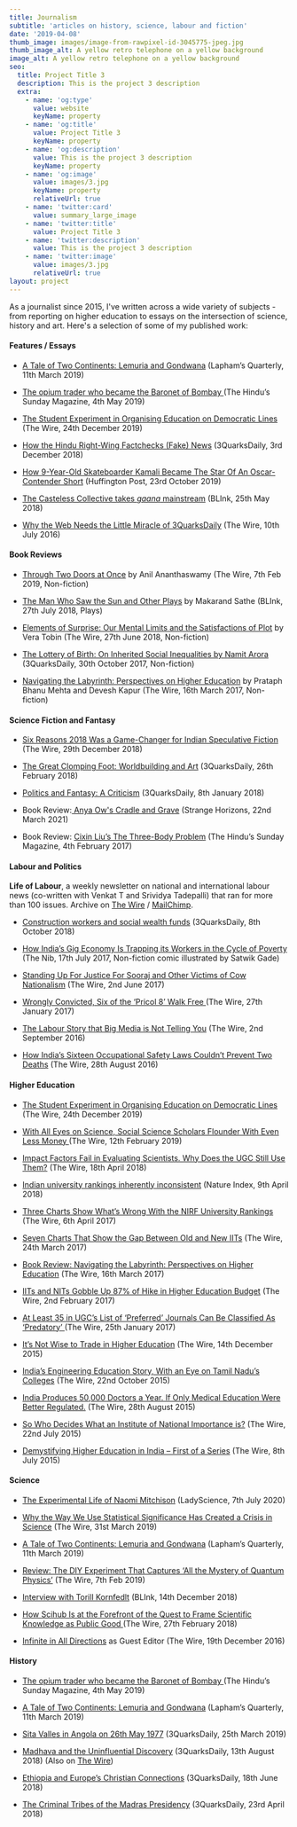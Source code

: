 ```yaml
---
title: Journalism
subtitle: 'articles on history, science, labour and fiction'
date: '2019-04-08'
thumb_image: images/image-from-rawpixel-id-3045775-jpeg.jpg
thumb_image_alt: A yellow retro telephone on a yellow background
image_alt: A yellow retro telephone on a yellow background
seo:
  title: Project Title 3
  description: This is the project 3 description
  extra:
    - name: 'og:type'
      value: website
      keyName: property
    - name: 'og:title'
      value: Project Title 3
      keyName: property
    - name: 'og:description'
      value: This is the project 3 description
      keyName: property
    - name: 'og:image'
      value: images/3.jpg
      keyName: property
      relativeUrl: true
    - name: 'twitter:card'
      value: summary_large_image
    - name: 'twitter:title'
      value: Project Title 3
    - name: 'twitter:description'
      value: This is the project 3 description
    - name: 'twitter:image'
      value: images/3.jpg
      relativeUrl: true
layout: project
---
```

As a journalist since 2015, I've written across a wide variety of subjects - from reporting on higher education to essays on the intersection of science, history and art. Here's a selection of some of my published work:



#### Features / Essays

*   [A Tale of Two Continents: Lemuria and Gondwana](https://www.laphamsquarterly.org/roundtable/tale-two-continents) (Lapham’s Quarterly, 11th March 2019)

*   [The opium trader who became the Baronet of Bombay ](https://www.thehindu.com/society/history-and-culture/jamsetjee-jejeebhoy-the-opium-trader-who-became-baronet-of-bombay/article27033135.ece)(The Hindu’s Sunday Magazine, 4th May 2019)

*   [The Student Experiment in Organising Education on Democratic Lines ](https://thewire.in/education/student-experiment-democratic-education-st4-string-theory-cmi-matscience-tifr-iiser-bhopal)(The Wire, 24th December 2019)

*   [How the Hindu Right-Wing Factchecks (Fake) News](https://www.3quarksdaily.com/3quarksdaily/2018/12/how-the-hindu-right-wing-factchecks-fake-news.html) (3QuarksDaily, 3rd December 2018)

*   [How 9-Year-Old Skateboarder Kamali Became The Star Of An Oscar-Contender Short](https://www.huffingtonpost.in/entry/kamali-skateboarder-mahabalipuram-oscars-documentary_in\_5da803c8e4b0b5c9be4907a6) (Huffington Post, 23rd October 2019)

*   [The Casteless Collective takes *gaana* mainstream](https://www.thehindubusinessline.com/blink/know/casteless-collective-making-gaana-mainstream/article23987240.ece) (BLInk, 25th May 2018)

*   [Why the Web Needs the Little Miracle of 3QuarksDaily](http://thewire.in/50451/why-the-web-needs-3quarksdaily/) (The Wire, 10th July 2016)

#### Book Reviews

*   [Through Two Doors at Once](https://thewire.in/the-sciences/review-the-diy-experiment-that-captures-all-the-mystery-of-quantum-physics) by Anil Ananthaswamy (The Wire, 7th Feb 2019, Non-fiction)

*   [The Man Who Saw the Sun and Other Plays](https://www.thehindubusinessline.com/blink/read/makarand-sathe-absurdist-in-limbo/article24529205.ece) by  Makarand Sathe (BLInk, 27th July 2018, Plays)

*   [Elements of Surprise: Our Mental Limits and the Satisfactions of Plot](https://thewire.in/books/do-writers-care-for-what-psychology-has-to-say-about-the-curse-of-knowledge) by Vera Tobin (The Wire, 27th June 2018, Non-fiction)

*   [The Lottery of Birth: On Inherited Social Inequalities by Namit Arora](http://www.3quarksdaily.com/3quarksdaily/2017/10/review-the-lottery-of-birth-on-inherited-social-inequalities-by-namit-arora.html) (3QuarksDaily, 30th October 2017, Non-fiction)

*   [Navigating the Labyrinth: Perspectives on Higher Education](https://thewire.in/116752/in-indias-higher-education-surfeit-of-regulation-and-deficit-of-governance/) by Prataph Bhanu Mehta and Devesh Kapur (The Wire, 16th March 2017, Non-fiction)

#### Science Fiction and Fantasy

*   [Six Reasons 2018 Was a Game-Changer for Indian Speculative Fiction](https://thewire.in/books/six-reasons-why-2018-was-a-landmark-year-for-indian-speculative-fiction) (The Wire, 29th December 2018)

*   [The Great Clomping Foot: Worldbuilding and Art](http://www.3quarksdaily.com/3quarksdaily/2018/02/the-great-clomping-foot-worldbuilding-and-art.html#more) (3QuarksDaily, 26th February 2018)

*   [Politics and Fantasy: A Criticism](http://www.3quarksdaily.com/3quarksdaily/2018/01/fantasy-and-politics-a-criticism.html) (3QuarksDaily, 8th January 2018)

*   Book Review:[ Anya Ow's Cradle and Grave](http://strangehorizons.com/non-fiction/cradle-and-grave-by-anya-ow/) (Strange Horizons, 22nd March 2021)

*   Book Review: [Cixin Liu’s The Three-Body Problem](http://www.thehindu.com/books/books-reviews/A-celebration-of-science-as-saviour/article17192992.ece) (The Hindu’s Sunday Magazine, 4th February 2017)

#### Labour and Politics

**Life of Labour**, a weekly newsletter on national and  international labour news (co-written with Venkat T and Srividya
Tadepalli) that ran for more than 100 issues. Archive on [The Wire](https://thewire.in/author/labournewsletter) / [MailChimp](https://us11.campaign-archive.com/home/?u=6b988b13445248b1268a308f2\&id=891f936238).

*   [Construction workers and social wealth funds](https://www.3quarksdaily.com/3quarksdaily/2018/10/indian-construction-workers-and-social-wealth-funds.html) (3QuarksDaily, 8th October 2018)

*   [How India’s Gig Economy Is Trapping its Workers in the Cycle of Poverty](https://thenib.com/how-india-s-gig-economy-is-trapping-its-workers-in-the-cycle-of-poverty?id=thomas-manuel\&t=author) (The Nib, 17th July 2017, Non-fiction comic illustrated by Satwik Gade)

*   [Standing Up For Justice For Sooraj and Other Victims of Cow Nationalism](https://thewire.in/142687/cow-nationalism-modi-bjp/) (The Wire, 2nd June 2017)

*   [Wrongly Convicted, Six of the ‘Pricol 8’ Walk Free ](https://thewire.in/103488/wrongly-convicted-six-of-the-pricol-8-walk-free/) (The Wire, 27th January 2017)

*   [The Labour Story that Big Media is Not Telling You](https://thewire.in/63622/labour-trade-unions-strike/) (The Wire, 2nd September 2016)

*   [How India’s Sixteen Occupational Safety Laws Couldn’t Prevent Two Deaths](http://thewire.in/61863/occupational-laws-small-enterprises/) (The Wire, 28th August 2016)

#### Higher Education

*   [The Student Experiment in Organising Education on Democratic Lines ](https://thewire.in/education/student-experiment-democratic-education-st4-string-theory-cmi-matscience-tifr-iiser-bhopal)(The Wire, 24th December 2019)

*   [With All Eyes on Science, Social Science Scholars Flounder With Even Less Money ](https://thewire.in/education/with-all-eyes-on-science-social-science-scholars-flounder-with-even-less-money)(The Wire, 12th February 2019)

*   [Impact Factors Fail in Evaluating Scientists. Why Does the UGC Still Use Them?](https://thewire.in/the-sciences/impact-factors-fail-in-evaluating-scientists-why-does-the-ugc-still-use-it) (The Wire, 18th April 2018)

*   [Indian university rankings inherently inconsistent](https://www.natureindex.com/news-blog/indian-university-rankings-inherently-inconsistent) (Nature Index, 9th April 2018)

*   [Three Charts Show What’s Wrong With the NIRF University Rankings](https://thewire.in/121674/three-charts-show-whats-wrong-nirf-university-rankings/) (The Wire, 6th April 2017)

*   [Seven Charts That Show the Gap Between Old and New IITs](https://thewire.in/118430/seven-charts-new-old-iit/) (The Wire, 24th March 2017)

*   [Book Review: Navigating the Labyrinth: Perspectives on Higher Education](https://thewire.in/116752/in-indias-higher-education-surfeit-of-regulation-and-deficit-of-governance/) (The Wire, 16th March 2017)

*   [IITs and NITs Gobble Up 87% of Hike in Higher Education Budget](https://thewire.in/105054/education-budget-iit-hefa/) (The Wire, 2nd February 2017)

*   [At Least 35 in UGC’s List of ‘Preferred’ Journals Can Be Classified As ‘Predatory’ ](https://thewire.in/102950/predatory-journals-ugc-research/) (The Wire, 25th January 2017)

*   [It’s Not Wise to Trade in Higher Education](http://thewire.in/17295/its-not-wise-to-trade-in-higher-education/) (The Wire, 14th December 2015)

*   [India’s Engineering Education Story, With an Eye on Tamil Nadu’s Colleges](http://thewire.in/13061/indias-engineering-education-story-with-an-eye-on-tamil-nadus-colleges/) (The Wire, 22nd October 2015)

*   [India Produces 50,000 Doctors a Year. If Only Medical Education Were Better Regulated.](http://thewire.in/9427/medical-colleges-mci-mbbs/) (The Wire, 28th August 2015)

*   [So Who Decides What an Institute of National Importance is?](http://thewire.in/7014/demystifying-higher-education-in-india-second-of-a-series/) (The Wire, 22nd July 2015)

*   [Demystifying Higher Education in India – First of a Series](http://thewire.in/5792/demystifying-higher-education-in-india-part-one/) (The Wire, 8th July 2015)

#### Science

*   [The Experimental Life of Naomi Mitchison](https://www.ladyscience.com/features/experimental-life-of-naomi-mitchison-2020) (LadyScience, 7th July 2020)

*   [Why the Way We Use Statistical Significance Has Created a Crisis in Science](https://thewire.in/the-sciences/why-the-way-we-use-statistical-significance-has-created-a-crisis-in-science) (The Wire, 31st March 2019)

*   [A Tale of Two Continents: Lemuria and Gondwana](https://www.laphamsquarterly.org/roundtable/tale-two-continents) (Lapham’s Quarterly, 11th March 2019)

*   [Review: The DIY Experiment That Captures ‘All the Mystery of Quantum Physics’](https://thewire.in/the-sciences/review-the-diy-experiment-that-captures-all-the-mystery-of-quantum-physics) (The Wire, 7th Feb 2019)

*   [Interview with Torill Kornfedlt](https://www.thehindubusinessline.com/blink/explore/bringing-back-the-dead/article25741535.ece) (BLInk, 14th December 2018)

*   [How Scihub Is at the Forefront of the Quest to Frame Scientific Knowledge as Public Good ](https://thewire.in/227707/how-scihub-is-at-the-forefront-of-the-quest-to-frame-scientific-knowledge-as-public-good/) (The Wire, 27th February 2018)

*   [Infinite in All Directions](https://thewire.in/87892/infinite-directions-five-fronts-consciousness-old-frontier/) as Guest Editor (The Wire, 19th December 2016)

#### History

*   [The opium trader who became the Baronet of Bombay ](https://www.thehindu.com/society/history-and-culture/jamsetjee-jejeebhoy-the-opium-trader-who-became-baronet-of-bombay/article27033135.ece)(The Hindu’s Sunday Magazine, 4th May 2019)

*   [A Tale of Two Continents: Lemuria and Gondwana](https://www.laphamsquarterly.org/roundtable/tale-two-continents) (Lapham’s Quarterly, 11th March 2019)

*   [Sita Valles in Angola on 26th May 1977](https://www.3quarksdaily.com/3quarksdaily/2019/03/sita-valles-in-angola-on-the-27th-of-may-1977.html) (3QuarksDaily, 25th March 2019)

*   [Madhava and the Uninfluential Discovery](https://www.3quarksdaily.com/3quarksdaily/2018/08/madhava-and-the-uninfluential-discovery.html) (3QuarksDaily, 13th August 2018) (Also on [The Wire](https://thewire.in/the-sciences/madhava-and-the-uninfluential-discovery-of-calculus))

*   [Ethiopia and Europe’s Christian Connections](https://www.3quarksdaily.com/3quarksdaily/2018/06/ethiopia-and-europes-christian-connections.html) (3QuarksDaily, 18th June 2018)

*   [The Criminal Tribes of the Madras Presidency](https://www.3quarksdaily.com/3quarksdaily/2018/04/the-criminal-tribes-of-madras-presidency.html) (3QuarksDaily, 23rd April 2018)
